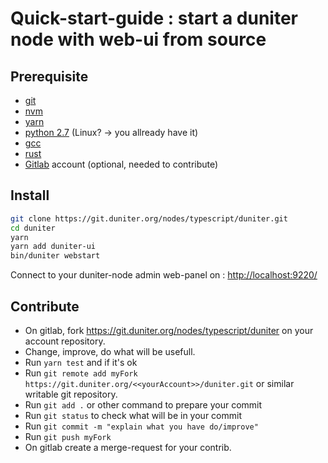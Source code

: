 # Quick-start-guide : start a duniter node with web-ui from source

## Prerequisite

- [git](https://git-scm.com/downloads)
- [nvm](https://github.com/nvm-sh/nvm#installing-and-updating)
- [yarn](https://classic.yarnpkg.com/en/docs/install/)
- [python 2.7](https://www.python.org/downloads/) (Linux? -> you allready have it)
- [gcc](https://github.com/nodejs/node-gyp#installation)
- [rust](https://www.rust-lang.org/learn/get-started)
- [Gitlab](https://git.duniter.org/) account (optional, needed to contribute)

## Install

```bash
git clone https://git.duniter.org/nodes/typescript/duniter.git
cd duniter
yarn
yarn add duniter-ui
bin/duniter webstart
```

Connect to your duniter-node admin web-panel on : [http://localhost:9220/](http://localhost:9220/)

## Contribute

- On gitlab, fork https://git.duniter.org/nodes/typescript/duniter on your account repository.
- Change, improve, do what will be usefull.
- Run `yarn test` and if it's ok
- Run `git remote add myFork https://git.duniter.org/<<yourAccount>>/duniter.git` or similar writable git repository.
- Run `git add .` or other command to prepare your commit
- Run `git status` to check what will be in your commit
- Run `git commit -m "explain what you have do/improve"`
- Run `git push myFork`
- On gitlab create a merge-request for your contrib.
